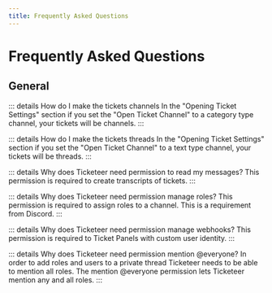 ```yaml
---
title: Frequently Asked Questions
---
```


# Frequently Asked Questions

## General

::: details How do I make the tickets channels
In the "Opening Ticket Settings" section if you set the "Open Ticket Channel" to a category type channel, your tickets will be channels.
:::

::: details How do I make the tickets threads
In the "Opening Ticket Settings" section if you set the "Open Ticket Channel" to a text type channel, your tickets will be threads.
:::

::: details Why does Ticketeer need permission to read my messages?
This permission is required to create transcripts of tickets.
:::

::: details Why does Ticketeer need permission manage roles?
This permission is required to assign roles to a channel. This is a requirement from Discord.
:::

::: details Why does Ticketeer need permission manage webhooks?
This permission is required to Ticket Panels with custom user identity.
:::

::: details Why does Ticketeer need permission mention @everyone?
In order to add roles and users to a private thread Ticketeer needs to be able to mention all roles. The mention @everyone permission lets Ticketeer mention any and all roles.
:::
